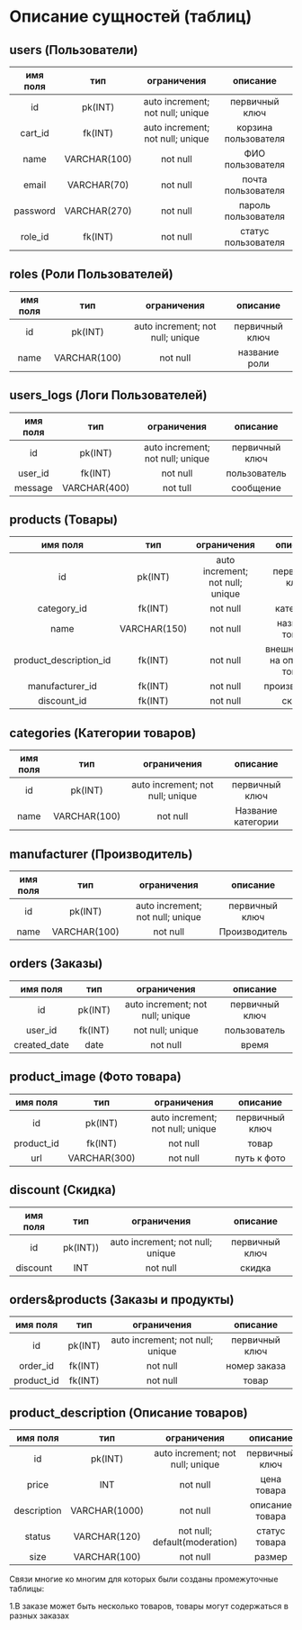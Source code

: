 # Описание сущностей (таблиц)
## users (Пользователи)
|имя поля | тип | ограничения | описание |
|:---:|:---:|:---:|:---:|
| id | pk(INT) | auto increment; not null; unique | первичный ключ |
| cart_id | fk(INT) | auto increment; not null; unique | корзина пользователя |
| name | VARCHAR(100) | not null | ФИО пользователя |
| email | VARCHAR(70) | not null | почта пользователя |
| password | VARCHAR(270) | not null | пароль пользователя |
| role_id | fk(INT) | not null | статус пользователя |


## roles (Роли Пользователей)
|имя поля | тип | ограничения | описание |
|:---:|:---:|:---:|:---:|
| id | pk(INT) | auto increment; not null; unique | первичный ключ |
| name | VARCHAR(100) | not null | название роли |


## users_logs (Логи Пользователей)
|имя поля | тип | ограничения | описание |
|:---:|:---:|:---:|:---:|
| id | pk(INT) | auto increment; not null; unique | первичный ключ |
| user_id | fk(INT) | not null | пользователь |
| message | VARCHAR(400) | not tull | сообщение |


## products (Товары)
|имя поля | тип | ограничения | описание |
|:---:|:---:|:---:|:---:|
| id | pk(INT) | auto increment; not null; unique | первичный ключ |
| category_id | fk(INT) | not null | категория |
| name | VARCHAR(150) | not null | название товара |
| product_description_id | fk(INT) | not null | внешний ключ на описание товара |
| manufacturer_id | fk(INT) | not null | производитель |
| discount_id | fk(INT) | not null | скидка |


## categories (Категории товаров)
|имя поля | тип | ограничения | описание |
|:---:|:---:|:---:|:---:|
| id | pk(INT) | auto increment; not null; unique | первичный ключ |
| name | VARCHAR(100) | not null | Название категории |


## manufacturer (Производитель)
|имя поля | тип | ограничения | описание |
|:---:|:---:|:---:|:---:|
| id | pk(INT) | auto increment; not null; unique | первичный ключ |
| name | VARCHAR(100) | not null | Производитель|


## orders (Заказы)
|имя поля | тип | ограничения | описание |
|:---:|:---:|:---:|:---:|
| id | pk(INT) | auto increment; not null; unique | первичный ключ |
| user_id | fk(INT) | not null; unique | пользователь |
| created_date | date | not null | время |


## product_image (Фото товара)
|имя поля | тип | ограничения | описание |
|:---:|:---:|:---:|:---:|
| id | pk(INT) | auto increment; not null; unique | первичный ключ |
| product_id | fk(INT) | not null | товар |
| url | VARCHAR(300) | not null | путь к фото |


## discount (Скидка)
|имя поля | тип | ограничения | описание |
|:---:|:---:|:---:|:---:|
| id | pk(INT)) | auto increment; not null; unique | первичный ключ |
| discount | INT | not null | скидка |


## orders&products (Заказы и продукты)
|имя поля | тип | ограничения | описание |
|:---:|:---:|:---:|:---:|
| id | pk(INT) | auto increment; not null; unique | первичный ключ |
| order_id | fk(INT) | not null | номер заказа |
| product_id | fk(INT) | not null | товар |


## product_description (Описание товаров)
|имя поля | тип | ограничения | описание |
|:---:|:---:|:---:|:---:|
| id | pk(INT) | auto increment; not null; unique | первичный ключ |
| price | INT | not null | цена товара |
| description | VARCHAR(1000) | not null | описание товара |
| status | VARCHAR(120) | not null; default(moderation) | статус товара |
| size| VARCHAR(100) | not null | размер |

Связи многие ко многим для которых были созданы промежуточные таблицы:

1.В заказе может быть несколько товаров, товары могут содержаться в разных заказах